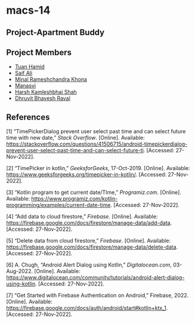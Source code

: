 # macs-14


## Project-Apartment Buddy

## Project Members

- [Tuan Hamid](tn220771@dal.ca)
- [Saif Ali](sprasla@dal.ca)
- [Minal Rameshchandra Khona](mn977442@dal.ca)
- [Manasvi](mn838732@dal.ca)
- [Harsh Kamleshbhai Shah](hr838264@dal.ca)
- [Dhruvit Bhavesh Raval](dh343307@dal.ca)


## References

[1]	“TimePickerDialog prevent user select past time and can select future time
with new date,”  _Stack Overflow_. [Online]. Available: https://stackoverflow.com/questions/41506715/android-timepickerdialog-prevent-user-select-past-time-and-can-select-future-ti. [Accessed: 27-Nov-2022].

[2]	“TimePicker in kotlin,”  _GeeksforGeeks_, 17-Oct-2019. [Online]. Available: https://www.geeksforgeeks.org/timepicker-in-kotlin/. [Accessed: 27-Nov-2022].

[3]	“Kotlin program to get current date/TIme,”  _Programiz.com_. [Online]. Available: https://www.programiz.com/kotlin-programming/examples/current-date-time. [Accessed: 27-Nov-2022].

[4]	“Add data to cloud firestore,”  _Firebase_. [Online]. Available: https://firebase.google.com/docs/firestore/manage-data/add-data. [Accessed: 27-Nov-2022].

[5]	“Delete data from cloud firestore,”  _Firebase_. [Online]. Available: https://firebase.google.com/docs/firestore/manage-data/delete-data. [Accessed: 27-Nov-2022].

[6]	A. Chugh, “Android Alert Dialog using Kotlin,”  _Digitalocean.com_, 03-Aug-2022. [Online]. Available: https://www.digitalocean.com/community/tutorials/android-alert-dialog-using-kotlin. [Accessed: 27-Nov-2022].

[7] “Get Started with Firebase Authentication on Android,” Firebase, 2022. [Online]. Available: https://firebase.google.com/docs/auth/android/start#kotlin+ktx_1. [Accessed: 27-Nov-2022].
‌
‌
